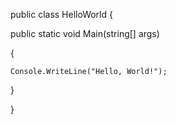 public class HelloWorld
{
    
public static void Main(string[] args)
   
 {
    
    Console.WriteLine("Hello, World!");
  
  } 
   
}
